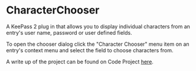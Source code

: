 # CharacterChooser

A KeePass 2 plug in that allows you to display individual characters from an entry's user name, password or user defined fields.

To open the chooser dialog click the "Character Chooser" menu item on an entry's context menu and select the field to choose characters from.

A write up of the project can be found on Code Project [here](https://www.codeproject.com/Articles/4284722/Field-Chooser-A-Simple-KeePass-2-Plug-In).
